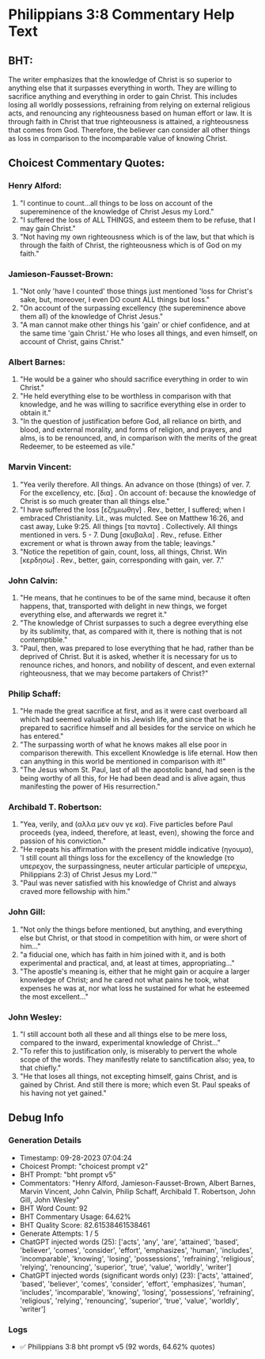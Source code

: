 # Philippians 3:8 Commentary Help Text

## BHT:
The writer emphasizes that the knowledge of Christ is so superior to anything else that it surpasses everything in worth. They are willing to sacrifice anything and everything in order to gain Christ. This includes losing all worldly possessions, refraining from relying on external religious acts, and renouncing any righteousness based on human effort or law. It is through faith in Christ that true righteousness is attained, a righteousness that comes from God. Therefore, the believer can consider all other things as loss in comparison to the incomparable value of knowing Christ.

## Choicest Commentary Quotes:
### Henry Alford:
1. "I continue to count...all things to be loss on account of the supereminence of the knowledge of Christ Jesus my Lord."
2. "I suffered the loss of ALL THINGS, and esteem them to be refuse, that I may gain Christ."
3. "Not having my own righteousness which is of the law, but that which is through the faith of Christ, the righteousness which is of God on my faith."

### Jamieson-Fausset-Brown:
1. "Not only 'have I counted' those things just mentioned 'loss for Christ's sake, but, moreover, I even DO count ALL things but loss."
2. "On account of the surpassing excellency (the supereminence above them all) of the knowledge of Christ Jesus."
3. "A man cannot make other things his 'gain' or chief confidence, and at the same time 'gain Christ.' He who loses all things, and even himself, on account of Christ, gains Christ."

### Albert Barnes:
1. "He would be a gainer who should sacrifice everything in order to win Christ."
2. "He held everything else to be worthless in comparison with that knowledge, and he was willing to sacrifice everything else in order to obtain it."
3. "In the question of justification before God, all reliance on birth, and blood, and external morality, and forms of religion, and prayers, and alms, is to be renounced, and, in comparison with the merits of the great Redeemer, to be esteemed as vile."

### Marvin Vincent:
1. "Yea verily therefore. All things. An advance on those (things) of ver. 7. For the excellency, etc. [δια] . On account of: because the knowledge of Christ is so much greater than all things else."
2. "I have suffered the loss [εζημιωθην] . Rev., better, I suffered; when I embraced Christianity. Lit., was mulcted. See on Matthew 16:26, and cast away, Luke 9:25. All things [τα παντα] . Collectively. All things mentioned in vers. 5 - 7. Dung [σκυβαλα] . Rev., refuse. Either excrement or what is thrown away from the table; leavings."
3. "Notice the repetition of gain, count, loss, all things, Christ. Win [κερδησω] . Rev., better, gain, corresponding with gain, ver. 7."

### John Calvin:
1. "He means, that he continues to be of the same mind, because it often happens, that, transported with delight in new things, we forget everything else, and afterwards we regret it."
2. "The knowledge of Christ surpasses to such a degree everything else by its sublimity, that, as compared with it, there is nothing that is not contemptible."
3. "Paul, then, was prepared to lose everything that he had, rather than be deprived of Christ. But it is asked, whether it is necessary for us to renounce riches, and honors, and nobility of descent, and even external righteousness, that we may become partakers of Christ?"

### Philip Schaff:
1. "He made the great sacrifice at first, and as it were cast overboard all which had seemed valuable in his Jewish life, and since that he is prepared to sacrifice himself and all besides for the service on which he has entered."
2. "The surpassing worth of what he knows makes all else poor in comparison therewith. This excellent Knowledge is life eternal. How then can anything in this world be mentioned in comparison with it!"
3. "The Jesus whom St. Paul, last of all the apostolic band, had seen is the being worthy of all this, for He had been dead and is alive again, thus manifesting the power of His resurrection."

### Archibald T. Robertson:
1. "Yea, verily, and  (αλλα μεν ουν γε κα). Five particles before Paul proceeds (yea, indeed, therefore, at least, even), showing the force and passion of his conviction." 
2. "He repeats his affirmation with the present middle indicative (ηγουμα), 'I still count all things loss for the excellency of the knowledge (το υπερεχον, the surpassingness, neuter articular participle of υπερεχω, Philippians 2:3) of Christ Jesus my Lord.'"
3. "Paul was never satisfied with his knowledge of Christ and always craved more fellowship with him."

### John Gill:
1. "Not only the things before mentioned, but anything, and everything else but Christ, or that stood in competition with him, or were short of him..."
2. "a fiducial one, which has faith in him joined with it, and is both experimental and practical, and, at least at times, appropriating..."
3. "The apostle's meaning is, either that he might gain or acquire a larger knowledge of Christ; and he cared not what pains he took, what expenses he was at, nor what loss he sustained for what he esteemed the most excellent..."

### John Wesley:
1. "I still account both all these and all things else to be mere loss, compared to the inward, experimental knowledge of Christ..."
2. "To refer this to justification only, is miserably to pervert the whole scope of the words. They manifestly relate to sanctification also; yea, to that chiefly."
3. "He that loses all things, not excepting himself, gains Christ, and is gained by Christ. And still there is more; which even St. Paul speaks of his having not yet gained."


## Debug Info
### Generation Details
- Timestamp: 09-28-2023 07:04:24
- Choicest Prompt: "choicest prompt v2"
- BHT Prompt: "bht prompt v5"
- Commentators: "Henry Alford, Jamieson-Fausset-Brown, Albert Barnes, Marvin Vincent, John Calvin, Philip Schaff, Archibald T. Robertson, John Gill, John Wesley"
- BHT Word Count: 92
- BHT Commentary Usage: 64.62%
- BHT Quality Score: 82.61538461538461
- Generate Attempts: 1 / 5
- ChatGPT injected words (25):
	['acts', 'any', 'are', 'attained', 'based', 'believer', 'comes', 'consider', 'effort', 'emphasizes', 'human', 'includes', 'incomparable', 'knowing', 'losing', 'possessions', 'refraining', 'religious', 'relying', 'renouncing', 'superior', 'true', 'value', 'worldly', 'writer']
- ChatGPT injected words (significant words only) (23):
	['acts', 'attained', 'based', 'believer', 'comes', 'consider', 'effort', 'emphasizes', 'human', 'includes', 'incomparable', 'knowing', 'losing', 'possessions', 'refraining', 'religious', 'relying', 'renouncing', 'superior', 'true', 'value', 'worldly', 'writer']

### Logs
- ✅ Philippians 3:8 bht prompt v5 (92 words, 64.62% quotes)